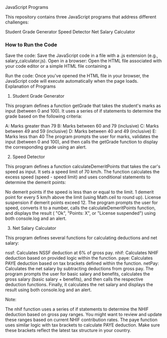 JavaScript Programs

This repository contains three JavaScript programs that address different challenges:

Student Grade Generator
Speed Detector
Net Salary Calculator
### How to Run the Code

Save the code: Save the JavaScript code in a file with a .js extension (e.g., salary_calculator.js).
Open in a browser: Open the HTML file associated with your code editor or a simple HTML file containing a <script> tag that references your JavaScript file. For example:
HTML
<!DOCTYPE html>
<html lang="en">
<head>
    <meta charset="UTF-8">
    <meta name="viewport" content="width=device-width, initial-scale=1.0">
    <title>Salary Calculator</title>
</head>
<body>
    <script src="salary_calculator.js"></script>
</body>
</html>

Run the code: Once you've opened the HTML file in your browser, the JavaScript code will execute automatically when the page loads.
Explanation of Programs

1. Student Grade Generator

This program defines a function getGrade that takes the student's marks as input (between 0 and 100). It uses a series of if statements to determine the grade based on the following criteria:

A: Marks greater than 79
B: Marks between 60 and 79 (inclusive)
C: Marks between 49 and 59 (inclusive)
D: Marks between 40 and 49 (inclusive)
E: Marks less than 40
The program prompts the user for marks, validates the input (between 0 and 100), and then calls the getGrade function to display the corresponding grade using an alert.

2. Speed Detector

This program defines a function calculateDemeritPoints that takes the car's speed as input. It sets a speed limit of 70 km/h. The function calculates the excess speed (speed - speed limit) and uses conditional statements to determine the demerit points:

No demerit points if the speed is less than or equal to the limit.
1 demerit point for every 5 km/h above the limit (using Math.ceil to round up).
License suspension if demerit points exceed 12.
The program prompts the user for speed, converts it to a number, calls the calculateDemeritPoints function, and displays the result ( "Ok", "Points: X", or "License suspended") using both console.log and an alert.

3. Net Salary Calculator

This program defines several functions for calculating deductions and net salary:

nssf: Calculates NSSF deduction at 6% of gross pay.
nhif: Calculates NHIF deduction based on provided logic within the function.
paye: Calculates PAYE deduction based on tax brackets defined within the function.
netPay: Calculates the net salary by subtracting deductions from gross pay.
The program prompts the user for basic salary and benefits, calculates the gross salary (basic salary + benefits), and then calls the respective deduction functions. Finally, it calculates the net salary and displays the result using both console.log and an alert.

Note:

The nhif function uses a series of if statements to determine the NHIF deduction based on gross pay ranges. You might want to review and update these ranges based on current NHIF contribution rates.
The paye function uses similar logic with tax brackets to calculate PAYE deduction. Make sure these brackets reflect the latest tax structure in your country.